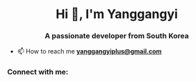 <h1 align="center">Hi 👋, I'm Yanggangyi</h1>
<h3 align="center">A passionate developer from South Korea</h3>

- 📫 How to reach me **yanggangyiplus@gmail.com**

<h3 align="left">Connect with me:</h3>
<p align="left">
</p>
